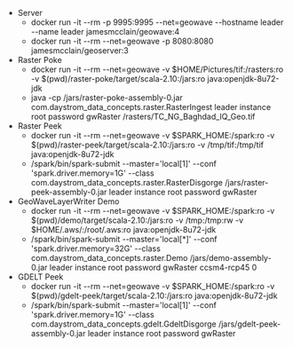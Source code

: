    * Server
      - docker run -it --rm -p 9995:9995 --net=geowave --hostname leader --name leader jamesmcclain/geowave:4
      - docker run -it --rm --net=geowave -p 8080:8080 jamesmcclain/geoserver:3
   * Raster Poke
      - docker run -it --rm --net=geowave -v $HOME/Pictures/tif:/rasters:ro -v $(pwd)/raster-poke/target/scala-2.10:/jars:ro java:openjdk-8u72-jdk
      - java -cp /jars/raster-poke-assembly-0.jar com.daystrom_data_concepts.raster.RasterIngest leader instance root password gwRaster /rasters/TC_NG_Baghdad_IQ_Geo.tif
   * Raster Peek
      - docker run -it --rm --net=geowave -v $SPARK_HOME:/spark:ro -v $(pwd)/raster-peek/target/scala-2.10:/jars:ro -v /tmp/tif:/tmp/tif java:openjdk-8u72-jdk
      - /spark/bin/spark-submit --master='local[1]' --conf 'spark.driver.memory=1G' --class com.daystrom_data_concepts.raster.RasterDisgorge /jars/raster-peek-assembly-0.jar leader instance root password gwRaster
   * GeoWaveLayerWriter Demo
      - docker run -it --rm --net=geowave -v $SPARK_HOME:/spark:ro -v $(pwd)/demo/target/scala-2.10:/jars:ro -v /tmp:/tmp:rw -v $HOME/.aws/:/root/.aws:ro java:openjdk-8u72-jdk
      - /spark/bin/spark-submit --master='local[*]' --conf 'spark.driver.memory=32G' --class com.daystrom_data_concepts.raster.Demo /jars/demo-assembly-0.jar leader instance root password gwRaster ccsm4-rcp45 0
   * GDELT Peek
      - docker run -it --rm --net=geowave -v $SPARK_HOME:/spark:ro -v $(pwd)/gdelt-peek/target/scala-2.10:/jars:ro java:openjdk-8u72-jdk
      - /spark/bin/spark-submit --master='local[1]' --conf 'spark.driver.memory=1G' --class com.daystrom_data_concepts.gdelt.GdeltDisgorge /jars/gdelt-peek-assembly-0.jar leader instance root password gwRaster
